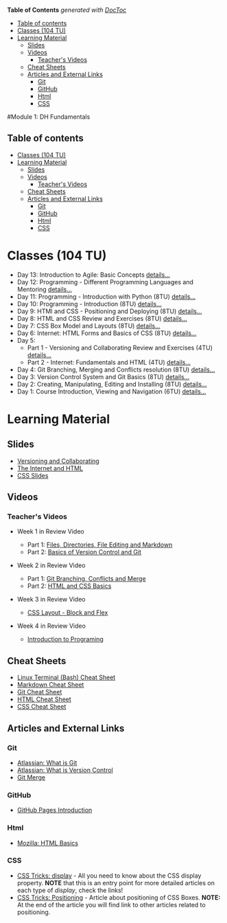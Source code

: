 <!-- START doctoc generated TOC please keep comment here to allow auto update -->
<!-- DON'T EDIT THIS SECTION, INSTEAD RE-RUN doctoc TO UPDATE -->
**Table of Contents**  *generated with [DocToc](https://github.com/thlorenz/doctoc)*

  - [Table of contents](#table-of-contents)
- [Classes (104 TU)](#classes-104-tu)
- [Learning Material](#learning-material)
  - [Slides](#slides)
  - [Videos](#videos)
    - [Teacher's Videos](#teachers-videos)
  - [Cheat Sheets](#cheat-sheets)
  - [Articles and External Links](#articles-and-external-links)
    - [Git](#git)
    - [GitHub](#github)
    - [Html](#html)
    - [CSS](#css)

<!-- END doctoc generated TOC please keep comment here to allow auto update -->

#Module 1: DH Fundamentals

## Table of contents

- [Classes (104 TU)](#classes-104-tu)
- [Learning Material](#learning-material)
  - [Slides](#slides)
  - [Videos](#videos)
    - [Teacher's Videos](#teachers-videos)
  - [Cheat Sheets](#cheat-sheets)
  - [Articles and External Links](#articles-and-external-links)
    - [Git](#git)
    - [GitHub](#github)
    - [Html](#html)
    - [CSS](#css)

# Classes (104 TU)

- Day 13: Introduction to Agile: Basic Concepts [details...](https://github.com/mathiasbrito-dci/python-course-2022/tree/main/01%20-%20DH%20Fundamentals/013%20Day%20-%20Introduction%20to%20Agile:%20Basic%20Concepts)
- Day 12: Programming - Different Programming Languages and Mentoring [details...](https://github.com/mathiasbrito-dci/python-course-2022/tree/main/01%20-%20DH%20Fundamentals/012%20Day%20-%20Introduction%20to%20Programming%20-%20Languages%20and%20Mentoring%20-%208TU)
- Day 11: Programming - Introduction with Python (8TU) [details...](https://github.com/mathiasbrito-dci/python-course-2022/tree/main/01%20-%20DH%20Fundamentals/011%20Day%20-%20Programming%20-%20Introduction%20to%20Programming%20with%20Python)
- Day 10: Programming - Introduction (8TU) [details...](https://github.com/mathiasbrito-dci/python-course-2022/tree/main/01%20-%20DH%20Fundamentals/010%20Day%20-%20Programming%20-%20Introduction%20-%208%20TU)
- Day 9: HTMl and CSS - Positioning and Deploying (8TU) [details...](https://github.com/mathiasbrito-dci/python-course-2022/tree/main/01%20-%20DH%20Fundamentals/009%20Day%20-%20HTML%20and%20CSS%20-%20Positioning%20and%20Deploying%20-%208%20TU)
- Day 8: HTML and CSS Review and Exercises (8TU) [details...](https://github.com/mathiasbrito-dci/python-course-2022/tree/main/01%20-%20DH%20Fundamentals/008%20Day%20-%20HTML%20and%20CSS%20-%20Layouts%20Practicing)
- Day 7: CSS Box Model and Layouts (8TU) [details...](https://github.com/mathiasbrito-dci/python-course-2022/blob/5ddc1dedc8dbef4b011352ab385239e82e31c0dd/01%20-%20DH%20Fundamentals/007%20Day%20-%20HTML%20and%20CSS%20-%20CSS%20Box%20Model%20and%20Layouts%20-%208TU/README.md)
- Day 6: Internet: HTML Forms and Basics of CSS (8TU) [details...](https://github.com/mathiasbrito-dci/python-course-2022/blob/9912f54fde96e3410734f0e7d4d7dc2c944ead10/01%20-%20DH%20Fundamentals/006%20Day%20-%20HTML%20and%20CSS%20-%208TU/README.md)
- Day 5:
  - Part 1 - Versioning and Collaborating Review and Exercises (4TU) [details...](https://github.com/mathiasbrito-dci/python-course-2022/blob/886debf2f05fed4509332285c0f0672c37e96fd0/01%20-%20DH%20Fundamentals/005%20Day%20-%20Versioning%20and%20Collaboration%20-%20Concepts%20Review%20-%204%20TU/README.md)
  - Part 2 - Internet: Fundamentals and HTML (4TU) [details...](https://github.com/mathiasbrito-dci/python-course-2022/blob/886debf2f05fed4509332285c0f0672c37e96fd0/01%20-%20DH%20Fundamentals/005%20Day%20-%20Internet%20-%20Fundamentals%20and%20HTML%20-%204%20TU/README.md)
- Day 4: Git Branching, Merging and Conflicts resolution (8TU) [details...](https://github.com/mathiasbrito-dci/python-course-2022/blob/886debf2f05fed4509332285c0f0672c37e96fd0/01%20-%20DH%20Fundamentals/004%20Day%20-%20Versioning%20and%20Collaboration%20-%20Branching,%20Merging%20and%20Conflicts%20-%208%20TU/README.md)
- Day 3: Version Control System and Git Basics (8TU) [details...](https://github.com/mathiasbrito-dci/python-course-2022/blob/1bbcc24225524eedec885e3a60f6f85af5f952b3/01%20-%20DH%20Fundamentals/003%20Day%20-%20Versioning%20and%20Collaboration%20-%20Git%20Basics%20-%208TU/README.md)
- Day 2: Creating, Manipulating, Editing and Installing (8TU) [details...](https://github.com/mathiasbrito-dci/python-course-2022/blob/1bbcc24225524eedec885e3a60f6f85af5f952b3/01%20-%20DH%20Fundamentals/002%20Day%20-%20Creating,%20Manipulating%20and%20Installing%20-%208TU%20/README.md)
- Day 1: Course Introduction, Viewing and Navigation (6TU) [details...](https://github.com/mathiasbrito-dci/python-course-2022/blob/1bbcc24225524eedec885e3a60f6f85af5f952b3/01%20-%20DH%20Fundamentals/001%20Day%20-%20Course%20Intro,%20Viewing%20and%20Navigating%20-%206TU/README.md)

# Learning Material

## Slides
- [Versioning and Collaborating](https://drive.google.com/file/d/1YbaMzQP8eEdgnhlIZ4vYMhbDmp_EtNqT/view?usp=sharing)
- [The Internet and HTML](https://drive.google.com/file/d/1WlpNei3y-l8j_5gFKXF0gOcjIeabFUNn/view?usp=sharing)
- [CSS Slides](https://drive.google.com/file/d/17lzqGr582lUstHGC8MGJE03SCMJy-qRh/view?usp=sharing)

## Videos

### Teacher's Videos

- Week 1 in Review Video 
    - Part 1: [Files, Directories, File Editing and Markdown](https://www.youtube.com/watch?v=pMsvKdrX8Bg)
    - Part 2: [Basics of Version Control and Git](https://youtu.be/aDCBwRo8uyI)

- Week 2 in Review Video
    - Part 1: [Git Branching, Conflicts and Merge](https://drive.google.com/file/d/1FOWMWnJ00-5Ksuh3cV3ctRutfIoQUlJJ/view)
    - Part 2: [HTML and CSS Basics](https://drive.google.com/file/d/1oXFxUz5QLKDjy97P1IadCVITad0Uyg5Y/view?usp=drivesdk)

- Week 3 in Review Video
  - [CSS Layout - Block and Flex](https://drive.google.com/drive/folders/1q3zZGocQCfv3i3nuRm2G_zS7JZgf42lw)

- Week 4 in Review Video
  - [Introduction to Programing](https://drive.google.com/file/d/1U-5ep9CTkPAkv9vD4K7jajQQYhOmZqC5/view?usp=sharing)


## Cheat Sheets

- [Linux Terminal (Bash) Cheat Sheet](https://oit.ua.edu/wp-content/uploads/2020/12/Linux_bash_cheat_sheet-1.pdf)
- [Markdown Cheat Sheet](http://www.cheat-sheets.org/saved-copy/markdown-cheatsheet-online.pdf)
- [Git Cheat Sheet](https://education.github.com/git-cheat-sheet-education.pdf)
- [HTML Cheat Sheet](https://htmlcheatsheet.com/HTML-Cheat-Sheet.pdf)
- [CSS Cheat Sheet](http://www.cheat-sheets.org/saved-copy/css_cheat_sheet.pdf)

## Articles and External Links

### Git

- [Atlassian: What is Git](https://www.atlassian.com/git/tutorials/what-is-git)
- [Atlassian: What is Version Control](https://www.atlassian.com/git/tutorials/what-is-version-control)
- [Git Merge](https://www.atlassian.com/git/tutorials/using-branches/git-merge)


### GitHub

- [GitHub Pages Introduction](https://pages.github.com)

### Html
- [Mozilla: HTML Basics](https://developer.mozilla.org/en-US/docs/Learn/Getting_started_with_the_web/HTML_basics)

### CSS
- [CSS Tricks: display](https://css-tricks.com/almanac/properties/d/display/) - All you need to know 
  about the CSS display property. **NOTE** that this is an entry point for more detailed articles on 
  each type of *display*, check the links!
- [CSS Tricks: Positioning](https://css-tricks.com/almanac/properties/p/position/) - Article about positioning of CSS Boxes. **NOTE:** At the end of the article
  you will find link to other articles related to positioning.
